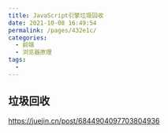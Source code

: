```yaml
---
title: JavaScript引擎垃圾回收
date: 2021-10-08 16:49:54
permalink: /pages/432e1c/
categories:
  - 前端
  - 浏览器原理
tags:
  - 
---
```

## 垃圾回收

https://juejin.cn/post/6844904097703804936
